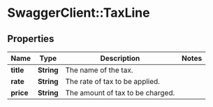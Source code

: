 # SwaggerClient::TaxLine

## Properties
Name | Type | Description | Notes
------------ | ------------- | ------------- | -------------
**title** | **String** | The name of the tax. | 
**rate** | **String** | The rate of tax to be applied. | 
**price** | **String** | The amount of tax to be charged. | 


